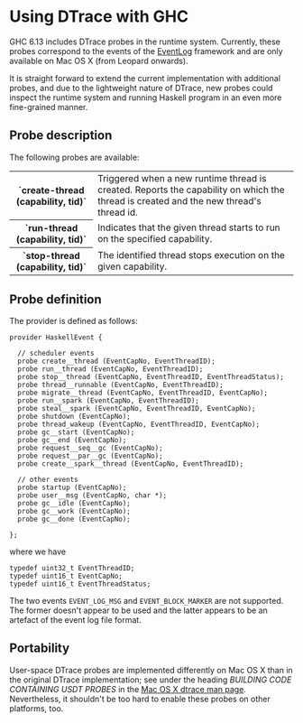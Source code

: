 # Using DTrace with GHC


GHC 6.13 includes DTrace probes in the runtime system.  Currently, these probes correspond to the events of the [EventLog](event-log) framework and are only available on Mac OS X (from Leopard onwards).


It is straight forward to extend the current implementation with additional probes, and due to the lightweight nature of DTrace, new probes could inspect the runtime system and running Haskell program in an even more fine-grained manner.

## Probe description


The following probes are available:

<table><tr><th>`create-thread (capability, tid)`</th>
<td>
Triggered when a new runtime thread is created.  Reports the capability on which the thread is created and the new thread's thread id.
</td></tr>
<tr><th>`run-thread (capability, tid)`</th>
<td>
Indicates that the given thread starts to run on the specified capability.
</td></tr>
<tr><th>`stop-thread (capability, tid)`</th>
<td>
The identified thread stops execution on the given capability.
</td></tr></table>

## Probe definition


The provider is defined as follows:

```wiki
provider HaskellEvent {

  // scheduler events
  probe create__thread (EventCapNo, EventThreadID);
  probe run__thread (EventCapNo, EventThreadID);
  probe stop__thread (EventCapNo, EventThreadID, EventThreadStatus);
  probe thread__runnable (EventCapNo, EventThreadID);
  probe migrate__thread (EventCapNo, EventThreadID, EventCapNo);
  probe run__spark (EventCapNo, EventThreadID);
  probe steal__spark (EventCapNo, EventThreadID, EventCapNo);
  probe shutdown (EventCapNo);
  probe thread_wakeup (EventCapNo, EventThreadID, EventCapNo);
  probe gc__start (EventCapNo);
  probe gc__end (EventCapNo);
  probe request__seq__gc (EventCapNo);
  probe request__par__gc (EventCapNo);
  probe create__spark__thread (EventCapNo, EventThreadID);

  // other events
  probe startup (EventCapNo);
  probe user__msg (EventCapNo, char *);
  probe gc__idle (EventCapNo);
  probe gc__work (EventCapNo);
  probe gc__done (EventCapNo);

};
```


where we have

```wiki
typedef uint32_t EventThreadID;
typedef uint16_t EventCapNo;
typedef uint16_t EventThreadStatus;
```


The two events `EVENT_LOG_MSG` and `EVENT_BLOCK_MARKER` are not supported.  The former doesn't appear to be used and the latter appears to be an artefact of the event log file format.

## Portability


User-space DTrace probes are implemented differently on Mac OS X than in the original DTrace implementation; see under the heading *BUILDING CODE CONTAINING USDT PROBES* in the [ Mac OS X dtrace man page](http://developer.apple.com/mac/library/documentation/Darwin/Reference/ManPages/man1/dtrace.1.html).  Nevertheless, it shouldn't be too hard to enable these probes on other platforms, too.
